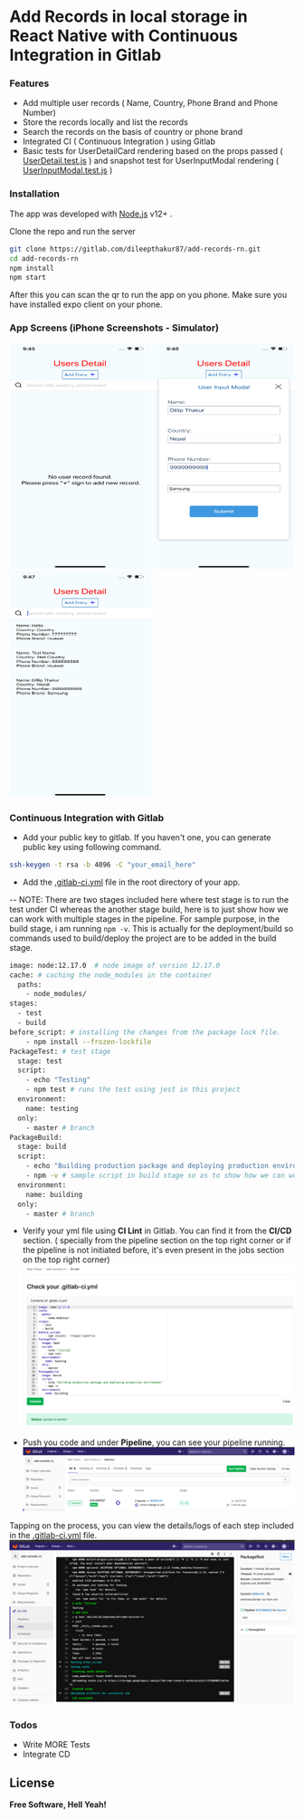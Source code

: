 # Add Records in local storage in React Native with Continuous Integration in Gitlab

### Features

  - Add multiple user records ( Name, Country, Phone Brand and Phone Number)
  - Store the records locally and list the records
  - Search the records on the basis of country or phone brand
  - Integrated CI ( Continuous Integration ) using Gitlab
  - Basic tests for UserDetailCard rendering based on the props passed ( [UserDetail.test.js](https://gitlab.com/dileepthakur87/add-records-rn/-/blob/master/_tests_/UserDetail.test.js) ) and snapshot test for UserInputModal rendering ( [UserInputModal.test.js](https://gitlab.com/dileepthakur87/add-records-rn/-/blob/master/_tests_/UserInputModal.test.js) )

### Installation

The app was developed with [Node.js](https://nodejs.org/) v12+ .

Clone the repo and run the server

```sh
git clone https://gitlab.com/dileepthakur87/add-records-rn.git
cd add-records-rn
npm install
npm start
```

After this you can scan the qr to run the app on you phone. Make sure you have installed expo client on your phone.


### App Screens (iPhone Screenshots - Simulator)
<div>
    <img src="./blob/app_screen_home.png" alt="Home Screen" width="250" height="400">
    <img src="./blob/app_screen_modal.png" alt="Entry Modal Screen" width="250" height="400">
    <img src="./blob/app_screen_data.png" alt="DataList Screen" width="250" height="400">
</div>

### Continuous Integration with Gitlab

- Add your public key to gitlab. If you haven't one, you can generate public key using following command.
```sh
ssh-keygen -t rsa -b 4096 -C "your_email_here"
```

- Add the [.gitlab-ci.yml](https://gitlab.com/dileepthakur87/add-records-rn/-/blob/master/.gitlab-ci.yml) file in the root directory of your app. 

-- NOTE: There are two stages included here where test stage is to run the test under CI whereas the another stage build, here is to just show how we can work with multiple stages in the pipeline. For sample purpose, in the build stage, i am running ``` npm -v ```. This is actually for the deployment/build so commands used to build/deploy the project are to be added in the build stage.
```sh
image: node:12.17.0  # node image of version 12.17.0
cache: # caching the node_modules in the container
  paths:
    - node_modules/
stages:
  - test
  - build
before_script: # installing the changes from the package lock file.
    - npm install --frozen-lockfile
PackageTest: # test stage 
  stage: test
  script:
    - echo "Testing"
    - npm test # runs the test using jest in this project
  environment:
    name: testing
  only:
    - master # branch
PackageBuild:
  stage: build
  script:
    - echo "Building production package and deploying production environment"
    - npm -v # sample script in build stage so as to show how we can work with multiple stages
  environment:
    name: building
  only:
    - master # branch
```

- Verify your yml file using **CI Lint** in Gitlab. You can find it from the **CI/CD** section. ( specially from the pipeline section on the top right corner or if the pipeline is not initiated before, it's even present in the jobs section on the top right corner) 
![CI Lint](blob/ci_lint.png)

- Push you code and under **Pipeline**, you can see your pipeline running. 
![Pipeline](blob/pipeline.png)

Tapping on the process, you can view the details/logs of each step included in the [.gitlab-ci.yml](https://gitlab.com/dileepthakur87/add-records-rn/-/blob/master/.gitlab-ci.yml) file.
![CI Success](blob/ci_success.png)


### Todos

 - Write MORE Tests
 - Integrate CD

License
----

**Free Software, Hell Yeah!**